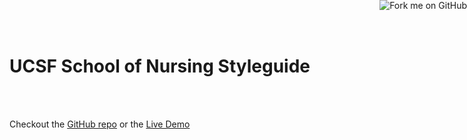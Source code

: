 # UCSF School of Nursing Styleguide


<br><br><p>Checkout the
[GitHub repo](https://github.com/azanebrain/gulp-kss) or the 
[Live Demo](http://azanebrain.github.io/gulp-kss/)</p>


<a href="https://github.com/azanebrain/gulp-kss"><img style="position: absolute; top: 0; right: 0; border: 0;" src="forkmeribbon.png" alt="Fork me on GitHub"></a>
